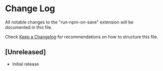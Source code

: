 # Change Log
All notable changes to the "run-npm-on-save" extension will be documented in this file.

Check [Keep a Changelog](http://keepachangelog.com/) for recommendations on how to structure this file.

## [Unreleased]
- Initial release